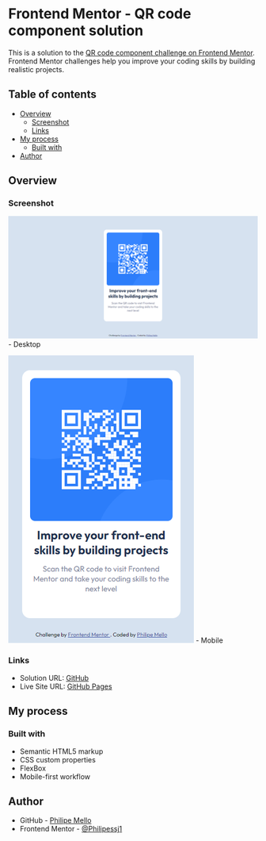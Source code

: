 # Frontend Mentor - QR code component solution

This is a solution to the [QR code component challenge on Frontend Mentor](https://www.frontendmentor.io/challenges/qr-code-component-iux_sIO_H). Frontend Mentor challenges help you improve your coding skills by building realistic projects. 

## Table of contents

- [Overview](#overview)
  - [Screenshot](#screenshot)
  - [Links](#links)
- [My process](#my-process)
  - [Built with](#built-with)
- [Author](#author)

## Overview

### Screenshot

![](./screenshots/Desktop-screenshot.png) - Desktop

![](./screenshots/Mobile-screenshot.png) - Mobile

### Links

- Solution URL: [GitHub](https://github.com/Philipessj1/Qr-code-component)
- Live Site URL: [GitHub Pages](https://philipessj1.github.io/Qr-code-component/)

## My process

### Built with

- Semantic HTML5 markup
- CSS custom properties
- FlexBox
- Mobile-first workflow

## Author

- GitHub - [Philipe Mello](https://github.com/Philipessj1)
- Frontend Mentor - [@Philipessj1](https://www.frontendmentor.io/profile/Philipessj1)